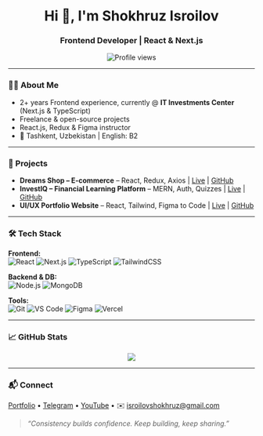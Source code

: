 <h1 align="center">Hi 👋, I'm Shokhruz Isroilov</h1>
<h3 align="center">Frontend Developer | React & Next.js</h3>

<p align="center">
  <img src="https://komarev.com/ghpvc/?username=shokhruzisroilov&label=Profile%20views&color=0e75b6&style=flat" alt="Profile views" />
</p>

---

### 👨‍💻 About Me
- 2+ years Frontend experience, currently @ **IT Investments Center** (Next.js & TypeScript)  
- Freelance & open-source projects  
- React.js, Redux & Figma instructor  
- 📍 Tashkent, Uzbekistan | English: B2  

---

### 🚀 Projects
- **Dreams Shop – E-commerce** – React, Redux, Axios | [Live](#) | [GitHub](#)  
- **InvestIQ – Financial Learning Platform** – MERN, Auth, Quizzes | [Live](#) | [GitHub](#)  
- **UI/UX Portfolio Website** – React, Tailwind, Figma to Code | [Live](#) | [GitHub](#)  

---

### 🛠️ Tech Stack
**Frontend:**  
![React](https://img.shields.io/badge/React-61DAFB?style=flat&logo=react) ![Next.js](https://img.shields.io/badge/Next.js-000000?style=flat&logo=next.js) ![TypeScript](https://img.shields.io/badge/TypeScript-3178C6?style=flat&logo=typescript) ![TailwindCSS](https://img.shields.io/badge/TailwindCSS-06B6D4?style=flat&logo=tailwind-css)

**Backend & DB:**  
![Node.js](https://img.shields.io/badge/Node.js-339933?style=flat&logo=node.js) ![MongoDB](https://img.shields.io/badge/MongoDB-47A248?style=flat&logo=mongodb)

**Tools:**  
![Git](https://img.shields.io/badge/Git-F05032?style=flat&logo=git) ![VS Code](https://img.shields.io/badge/VS_Code-007ACC?style=flat&logo=visual-studio-code) ![Figma](https://img.shields.io/badge/Figma-F24E1E?style=flat&logo=figma) ![Vercel](https://img.shields.io/badge/Vercel-000000?style=flat&logo=vercel)

---

### 📈 GitHub Stats
<p align="center">
  <img src="https://github-readme-stats.vercel.app/api?username=shokhruzisroilov&show_icons=true&theme=react&hide_border=true" />
</p>

---

### 📬 Connect
[Portfolio](https://shokhruzisroilov.uz) • [Telegram](https://t.me/shohruz_isroilov) • [YouTube](https://www.youtube.com/@shokhruzisroilov) • ✉️ isroilovshokhruz@gmail.com

> _“Consistency builds confidence. Keep building, keep sharing.”_
